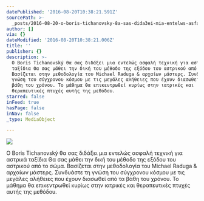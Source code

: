 ```yaml
---
datePublished: '2016-08-20T10:38:21.591Z'
sourcePath: >-
  _posts/2016-08-20-o-boris-tichanovsky-8a-sas-dida3ei-mia-entelws-asfalh-texnik.md
author: []
via: {}
dateModified: '2016-08-20T10:38:21.006Z'
title: ''
publisher: {}
description: >-
  Ο Boris Tichanovský θα σας διδάξει μια εντελώς ασφαλή τεχνική για αστρικά
  ταξίδια Θα σας μάθει την δική του μέθοδο της εξόδου του αστρικού από το σώμα.
  Βασίζεται στην μεθοδολογία του Michael Raduga & αρχαίων μάστερς. Συνδυάστε τη
  γνώση του σύγχρονου κόσμου με τις μεγάλες αλήθειες που έχουν διασωθεί από τα
  βάθη του χρόνου. Το μάθημα θα επικεντρωθεί κυρίως στην ιατρικές και
  θεραπευτικές πτυχές αυτής της μεθόδου.
starred: false
inFeed: true
hasPage: false
inNav: false
_type: MediaObject

---
```

![](https://the-grid-user-content.s3-us-west-2.amazonaws.com/d111d0db-732d-4d26-81ef-f7e9d9e83e86.jpg)

Ο Boris Tichanovský θα σας διδάξει μια εντελώς ασφαλή τεχνική για αστρικά ταξίδια Θα σας μάθει την δική του μέθοδο της εξόδου του αστρικού από το σώμα. Βασίζεται στην μεθοδολογία του Michael Raduga & αρχαίων μάστερς. Συνδυάστε τη γνώση του σύγχρονου κόσμου με τις μεγάλες αλήθειες που έχουν διασωθεί από τα βάθη του χρόνου. Το μάθημα θα επικεντρωθεί κυρίως στην ιατρικές και θεραπευτικές πτυχές αυτής της μεθόδου.